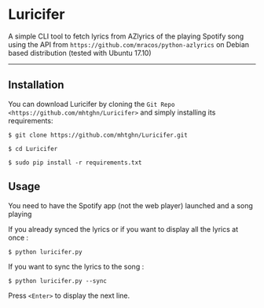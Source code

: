  
Luricifer
============

A simple CLI tool to fetch lyrics from AZlyrics of the playing Spotify song using the API from `https://github.com/mracos/python-azlyrics`
on Debian based distribution (tested with Ubuntu 17.10)

-------------

Installation
----------------------

You can download Luricifer by cloning the `Git Repo <https://github.com/mhtghn/Luricifer>` and simply installing its requirements:



    $ git clone https://github.com/mhtghn/Luricifer.git
    
    $ cd Luricifer
    
    $ sudo pip install -r requirements.txt
    
Usage
----------------------
You need to have the Spotify app (not the web player) launched and a song playing

If you already synced the lyrics or if you want to display all the lyrics at once : 

    $ python luricifer.py
    
If you want to sync the lyrics to the song : 

    $ python luricifer.py --sync
    
Press `<Enter>` to display the next line.

